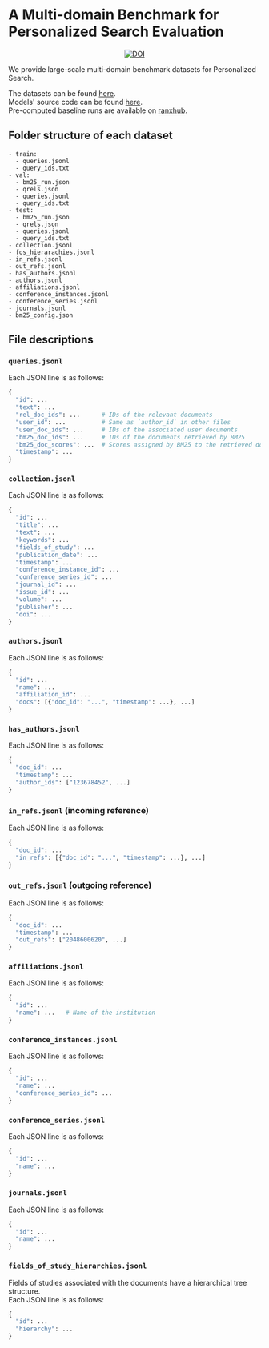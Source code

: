 # A Multi-domain Benchmark for Personalized Search Evaluation

<p align="center">
  <!-- Zenodo -->
  <a href="https://doi.org/10.5281/zenodo.6606557">
    <img src="https://zenodo.org/badge/DOI/10.5281/zenodo.6606557.svg" alt="DOI">
  </a>
  <!-- License -->
</p>

We provide large-scale multi-domain benchmark datasets for Personalized Search.

The datasets can be found [here](https://zenodo.org/record/6606557).  
Models' source code can be found [here](https://github.com/AmenRa/amdbfpse-baselines).  
Pre-computed baseline runs are available on [ranxhub](https://amenra.github.io/ranxhub).

## Folder structure of each dataset
```
- train:
  - queries.jsonl
  - query_ids.txt
- val:
  - bm25_run.json
  - qrels.json
  - queries.jsonl
  - query_ids.txt
- test:
  - bm25_run.json
  - qrels.json
  - queries.jsonl
  - query_ids.txt
- collection.jsonl
- fos_hierarachies.jsonl
- in_refs.jsonl
- out_refs.jsonl
- has_authors.jsonl
- authors.jsonl
- affiliations.jsonl
- conference_instances.jsonl
- conference_series.jsonl
- journals.jsonl
- bm25_config.json
```

## File descriptions

### `queries.jsonl`
Each JSON line is as follows:
```python
{
  "id": ...
  "text": ...
  "rel_doc_ids": ...      # IDs of the relevant documents
  "user_id": ...          # Same as `author_id` in other files
  "user_doc_ids": ...     # IDs of the associated user documents
  "bm25_doc_ids": ...     # IDs of the documents retrieved by BM25
  "bm25_doc_scores": ...  # Scores assigned by BM25 to the retrieved documents
  "timestamp": ...
}
```

### `collection.jsonl`
Each JSON line is as follows:
```python
{
  "id": ...
  "title": ...
  "text": ...
  "keywords": ...
  "fields_of_study": ...
  "publication_date": ...
  "timestamp": ...
  "conference_instance_id": ...
  "conference_series_id": ...
  "journal_id": ...
  "issue_id": ...
  "volume": ...
  "publisher": ...
  "doi": ...
}
```

### `authors.jsonl`
Each JSON line is as follows:
```python
{
  "id": ...
  "name": ...
  "affiliation_id": ...
  "docs": [{"doc_id": "...", "timestamp": ...}, ...]
}
```

### `has_authors.jsonl`
Each JSON line is as follows:
```python
{
  "doc_id": ...
  "timestamp": ...
  "author_ids": ["123678452", ...]
}
```

### `in_refs.jsonl` (incoming reference)
Each JSON line is as follows:
```python
{
  "doc_id": ...
  "in_refs": [{"doc_id": "...", "timestamp": ...}, ...]
}
```

### `out_refs.jsonl` (outgoing reference)
Each JSON line is as follows:
```python
{
  "doc_id": ...
  "timestamp": ...
  "out_refs": ["2048600620", ...]
}
```

### `affiliations.jsonl`
Each JSON line is as follows:
```python
{
  "id": ...
  "name": ...   # Name of the institution
}
```

### `conference_instances.jsonl`
Each JSON line is as follows:
```python
{
  "id": ...
  "name": ...
  "conference_series_id": ...
}
```

### `conference_series.jsonl`
Each JSON line is as follows:
```python
{
  "id": ...
  "name": ...
}
```

### `journals.jsonl`
Each JSON line is as follows:
```python
{
  "id": ...
  "name": ...
}
```

### `fields_of_study_hierarchies.jsonl`
Fields of studies associated with the documents have a hierarchical tree structure.  
Each JSON line is as follows:
```python
{
  "id": ...
  "hierarchy": ...
}
```

<!-- - Install WGET

- Download MAG data  
  ```bash
  sh download_mag.sh
  ```

- Download Elasticsearch
  ```bash
  sh download_es.sh
  ```

- Follow run.sh, for BM25 stuff you need to start Elasticsearch first `sh start_es.sh` -->
